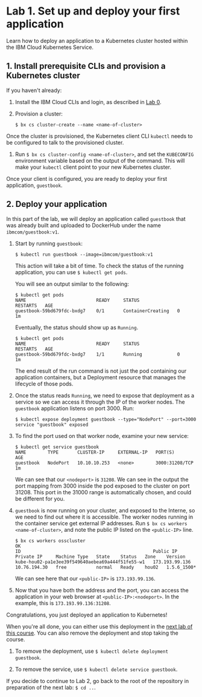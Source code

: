 # Lab 1. Set up and deploy your first application

Learn how to deploy an application to a Kubernetes cluster hosted within
the IBM Cloud Kubernetes Service.

## 1. Install prerequisite CLIs and provision a Kubernetes cluster

If you haven't already:
1. Install the IBM Cloud CLIs and login, as described in [Lab 0](../Lab0/README.md).
2. Provision a cluster:

   ```$ bx cs cluster-create --name <name-of-cluster>```

Once the cluster is provisioned, the Kubernetes client CLI `kubectl` needs to be
configured to talk to the provisioned cluster.

1. Run `$ bx cs cluster-config <name-of-cluster>`, and set the `KUBECONFIG`
   environment variable based on the output of the command. This will
   make your `kubectl` client point to your new Kubernetes cluster.

Once your client is configured, you are ready to deploy your first application, `guestbook`.

## 2. Deploy your application

In this part of the lab, we will deploy an application called `guestbook`
that was already built and uploaded to DockerHub under the name
`ibmcom/guestbook:v1`.

1. Start by running `guestbook`:

   ```$ kubectl run guestbook --image=ibmcom/guestbook:v1```

   This action will take a bit of time. To check the status of the running application,
   you can use `$ kubectl get pods`.

   You will see an output similar to the following:

   ```console
   $ kubectl get pods
   NAME                          READY     STATUS              RESTARTS   AGE
   guestbook-59bd679fdc-bxdg7    0/1       ContainerCreating   0          1m
   ```
   Eventually, the status should show up as `Running`.
   
   ```console
   $ kubectl get pods
   NAME                          READY     STATUS              RESTARTS   AGE
   guestbook-59bd679fdc-bxdg7    1/1       Running             0          1m
   ```
   
   The end result of the run command is not just the pod containing our application containers,
   but a Deployment resource that manages the lifecycle of those pods.
 
   
3. Once the status reads `Running`, we need to expose that deployment as a
   service so we can access it through the IP of the worker nodes.
   The `guestbook` application listens on port 3000.  Run:

   ```console
   $ kubectl expose deployment guestbook --type="NodePort" --port=3000
   service "guestbook" exposed
   ```

4. To find the port used on that worker node, examine your new service:

   ```console
   $ kubectl get service guestbook
   NAME        TYPE       CLUSTER-IP     EXTERNAL-IP   PORT(S)          AGE
   guestbook   NodePort   10.10.10.253   <none>        3000:31208/TCP   1m
   ```
   
   We can see that our `<nodeport>` is `31208`. We can see in the output the port mapping from 3000 inside 
   the pod exposed to the cluster on port 31208. This port in the 31000 range is automatically chosen, 
   and could be different for you.

5. `guestbook` is now running on your cluster, and exposed to the Interne, so we need to find out where it is accessible.
   The worker nodes running in the container service get external IP addresses.
   Run `$ bx cs workers <name-of-cluster>`, and note the public IP listed on the `<public-IP>` line.
   
   ```console
   $ bx cs workers osscluster
   OK
   ID                                                 Public IP        Private IP     Machine Type   State    Status   Zone    Version  
   kube-hou02-pa1e3ee39f549640aebea69a444f51fe55-w1   173.193.99.136   10.76.194.30   free           normal   Ready    hou02   1.5.6_1500*
   ```
   
   We can see here that our `<public-IP>` is `173.193.99.136`.
   
6. Now that you have both the address and the port, you can access the application in your web browser
   at `<public-IP>:<nodeport>`. In the example, this is `173.193.99.136:31208`.
   
Congratulations, you just deployed an application to Kubernetes!

When you're all done, you can either use this deployment in the
[next lab of this course](../Lab2/README.md). You can also remove the deployment
and stop taking the course.

  1. To remove the deployment, use `$ kubectl delete deployment guestbook`.

  2. To remove the service, use `$ kubectl delete service guestbook`.

If you decide to continue to Lab 2, go back to the root of the repository in preparation
of the next lab: `$ cd ..`.
